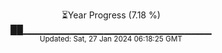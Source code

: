 <p align="center">
⏳Year Progress (7.18 %) <br>
██▁▁▁▁▁▁▁▁▁▁▁▁▁▁▁▁▁▁▁▁▁▁▁▁▁▁▁▁ <br>
<sub>Updated: Sat, 27 Jan 2024 06:18:25 GMT</sub>
</p>

